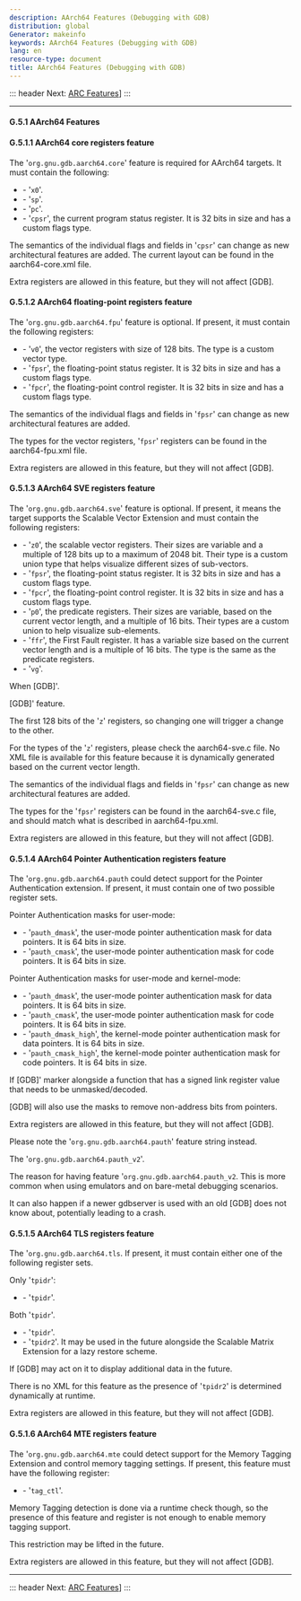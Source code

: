 ```yaml
---
description: AArch64 Features (Debugging with GDB)
distribution: global
Generator: makeinfo
keywords: AArch64 Features (Debugging with GDB)
lang: en
resource-type: document
title: AArch64 Features (Debugging with GDB)
---
```

::: header
Next: [ARC Features](ARC-Features.html#ARC-Features)]
:::

---

#### G.5.1 AArch64 Features

#### G.5.1.1 AArch64 core registers feature

The '`org.gnu.gdb.aarch64.core`' feature is required for AArch64 targets. It must contain the following:

- \- '`x0`'.
- \- '`sp`'.
- \- '`pc`'.
- \- '`cpsr`', the current program status register. It is 32 bits in size and has a custom flags type.

The semantics of the individual flags and fields in '`cpsr`' can change as new architectural features are added. The current layout can be found in the aarch64-core.xml file.

Extra registers are allowed in this feature, but they will not affect [GDB].

#### G.5.1.2 AArch64 floating-point registers feature

The '`org.gnu.gdb.aarch64.fpu`' feature is optional. If present, it must contain the following registers:

- \- '`v0`', the vector registers with size of 128 bits. The type is a custom vector type.
- \- '`fpsr`', the floating-point status register. It is 32 bits in size and has a custom flags type.
- \- '`fpcr`', the floating-point control register. It is 32 bits in size and has a custom flags type.

The semantics of the individual flags and fields in '`fpsr`' can change as new architectural features are added.

The types for the vector registers, '`fpsr`' registers can be found in the aarch64-fpu.xml file.

Extra registers are allowed in this feature, but they will not affect [GDB].

#### G.5.1.3 AArch64 SVE registers feature

The '`org.gnu.gdb.aarch64.sve`' feature is optional. If present, it means the target supports the Scalable Vector Extension and must contain the following registers:

- \- '`z0`', the scalable vector registers. Their sizes are variable and a multiple of 128 bits up to a maximum of 2048 bit. Their type is a custom union type that helps visualize different sizes of sub-vectors.
- \- '`fpsr`', the floating-point status register. It is 32 bits in size and has a custom flags type.
- \- '`fpcr`', the floating-point control register. It is 32 bits in size and has a custom flags type.
- \- '`p0`', the predicate registers. Their sizes are variable, based on the current vector length, and a multiple of 16 bits. Their types are a custom union to help visualize sub-elements.
- \- '`ffr`', the First Fault register. It has a variable size based on the current vector length and is a multiple of 16 bits. The type is the same as the predicate registers.
- \- '`vg`'.

When [GDB]'.

[GDB]' feature.

The first 128 bits of the '`z`' registers, so changing one will trigger a change to the other.

For the types of the '`z`' registers, please check the aarch64-sve.c file. No XML file is available for this feature because it is dynamically generated based on the current vector length.

The semantics of the individual flags and fields in '`fpsr`' can change as new architectural features are added.

The types for the '`fpsr`' registers can be found in the aarch64-sve.c file, and should match what is described in aarch64-fpu.xml.

Extra registers are allowed in this feature, but they will not affect [GDB].

#### G.5.1.4 AArch64 Pointer Authentication registers feature

The '`org.gnu.gdb.aarch64.pauth` could detect support for the Pointer Authentication extension. If present, it must contain one of two possible register sets.

Pointer Authentication masks for user-mode:

- \- '`pauth_dmask`', the user-mode pointer authentication mask for data pointers. It is 64 bits in size.
- \- '`pauth_cmask`', the user-mode pointer authentication mask for code pointers. It is 64 bits in size.

Pointer Authentication masks for user-mode and kernel-mode:

- \- '`pauth_dmask`', the user-mode pointer authentication mask for data pointers. It is 64 bits in size.
- \- '`pauth_cmask`', the user-mode pointer authentication mask for code pointers. It is 64 bits in size.
- \- '`pauth_dmask_high`', the kernel-mode pointer authentication mask for data pointers. It is 64 bits in size.
- \- '`pauth_cmask_high`', the kernel-mode pointer authentication mask for code pointers. It is 64 bits in size.

If [GDB]' marker alongside a function that has a signed link register value that needs to be unmasked/decoded.

[GDB] will also use the masks to remove non-address bits from pointers.

Extra registers are allowed in this feature, but they will not affect [GDB].

Please note the '`org.gnu.gdb.aarch64.pauth`' feature string instead.

The '`org.gnu.gdb.aarch64.pauth_v2`'.

The reason for having feature '`org.gnu.gdb.aarch64.pauth_v2`. This is more common when using emulators and on bare-metal debugging scenarios.

It can also happen if a newer gdbserver is used with an old [GDB] does not know about, potentially leading to a crash.

#### G.5.1.5 AArch64 TLS registers feature

The '`org.gnu.gdb.aarch64.tls`. If present, it must contain either one of the following register sets.

Only '`tpidr`':

- \- '`tpidr`'.

Both '`tpidr`'.

- \- '`tpidr`'.
- \- '`tpidr2`'. It may be used in the future alongside the Scalable Matrix Extension for a lazy restore scheme.

If [GDB] may act on it to display additional data in the future.

There is no XML for this feature as the presence of '`tpidr2`' is determined dynamically at runtime.

Extra registers are allowed in this feature, but they will not affect [GDB].

#### G.5.1.6 AArch64 MTE registers feature

The '`org.gnu.gdb.aarch64.mte` could detect support for the Memory Tagging Extension and control memory tagging settings. If present, this feature must have the following register:

- \- '`tag_ctl`'.

Memory Tagging detection is done via a runtime check though, so the presence of this feature and register is not enough to enable memory tagging support.

This restriction may be lifted in the future.

Extra registers are allowed in this feature, but they will not affect [GDB].

---

::: header
Next: [ARC Features](ARC-Features.html#ARC-Features)]
:::
